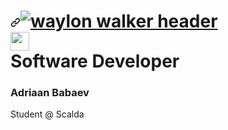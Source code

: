 <h1><a id="" class="anchor" aria-hidden="true" href="#"><svg class="octicon octicon-link" viewBox="0 0 16 16" version="1.1" width="16" height="16" aria-hidden="true"><path fill-rule="evenodd" d="M7.775 3.275a.75.75 0 001.06 1.06l1.25-1.25a2 2 0 112.83 2.83l-2.5 2.5a2 2 0 01-2.83 0 .75.75 0 00-1.06 1.06 3.5 3.5 0 004.95 0l2.5-2.5a3.5 3.5 0 00-4.95-4.95l-1.25 1.25zm-4.69 9.64a2 2 0 010-2.83l2.5-2.5a2 2 0 012.83 0 .75.75 0 001.06-1.06 3.5 3.5 0 00-4.95 0l-2.5 2.5a3.5 3.5 0 004.95 4.95l1.25-1.25a.75.75 0 00-1.06-1.06l-1.25 1.25a2 2 0 01-2.83 0z"></path></svg></a><a href="https://adriaanbbv.nl" rel="nofollow"><img src="https://i.ibb.co/cNGdP15/Mijn-Post-project2.png" alt="waylon walker header" style="max-width:100% alt="Mijn-Post-project2" border="0";"></a><br>
<a href="https://www.linkedin.com/in/adriaan-babaev-a5659319b/" rel="nofollow"><img height="30" src="https://github.com/WaylonWalker/WaylonWalker/raw/main/icon/linkedin.png?raw=true" style="max-width:100%;"></a>
<br>Software Developer</h1>
<h3>Adriaan Babaev</h3>
<p>Student @ Scalda</p>
